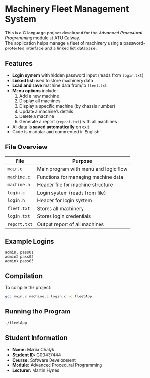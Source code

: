 # Machinery Fleet Management System

This is a C language project developed for the *Advanced Procedural Programming* module at ATU Galway.  
The application helps manage a fleet of machinery using a password-protected interface and a linked list database.

## Features

- **Login system** with hidden password input (reads from `login.txt`)
- **Linked list** used to store machinery data
- **Load and save** machine data from/to `fleet.txt`
- **Menu options** include:
  1. Add a new machine
  2. Display all machines
  3. Display a specific machine (by chassis number)
  4. Update a machine’s details
  5. Delete a machine
  6. Generate a report (`report.txt`) with all machines
- All data is **saved automatically** on exit
- Code is modular and commented in English

## File Overview

| File         | Purpose                                   |
|--------------|-------------------------------------------|
| `main.c`     | Main program with menu and logic flow     |
| `machine.c`  | Functions for managing machine data       |
| `machine.h`  | Header file for machine structure         |
| `login.c`    | Login system (reads from file)            |
| `login.h`    | Header for login system                   |
| `fleet.txt`  | Stores all machinery                      |
| `login.txt`  | Stores login credentials                  |
| `report.txt` | Output report of all machines             |

## Example Logins

```
admin1 pass01  
admin2 pass02  
admin3 pass03
```

## Compilation

To compile the project:

```bash
gcc main.c machine.c login.c -o fleetApp
```

## Running the Program

```bash
./fleetApp
```

## Student Information

- **Name:** Mariia Chalyk  
- **Student ID:** G00437444  
- **Course:** Software Development  
- **Module:** Advanced Procedural Programming  
- **Lecturer:** Martin Hynes
